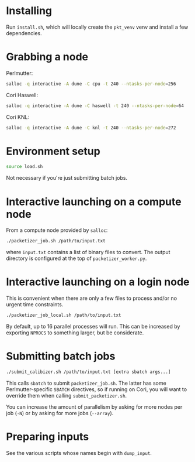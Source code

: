 # Installing

Run `install.sh`, which will locally create the `pkt_venv` venv and install a
few dependencies.

# Grabbing a node

Perlmutter:

``` bash
salloc -q interactive -A dune -C cpu -t 240 --ntasks-per-node=256
```

Cori Haswell:

``` bash
salloc -q interactive -A dune -C haswell -t 240 --ntasks-per-node=64
```

Cori KNL:

``` bash
salloc -q interactive -A dune -C knl -t 240 --ntasks-per-node=272
```

# Environment setup

``` bash
source load.sh
```

Not necessary if you're just submitting batch jobs.

# Interactive launching on a compute node

From a compute node provided by `salloc`:

``` bash
./packetizer_job.sh /path/to/input.txt
```

where `input.txt` contains a list of binary files to convert. The output
directory is configured at the top of `packetizer_worker.py`.

# Interactive launching on a login node

This is convenient when there are only a few files to process and/or no urgent
time constraints.

``` bash
./packetizer_job_local.sh /path/to/input.txt
```

By default, up to 16 parallel processes will run. This can be increased by
exporting `NPROCS` to something larger, but be considerate.


# Submitting batch jobs

``` bash
./submit_calibizer.sh /path/to/input.txt [extra sbatch args...]
```

This calls `sbatch` to submit `packetizer_job.sh`. The latter has some
Perlmutter-specific `SBATCH` directives, so if running on Cori, you will want to
override them when calling `submit_packetizer.sh`.

You can increase the amount of parallelism by asking for more nodes per job
(`-N`) or by asking for more jobs (`--array`).

# Preparing inputs

See the various scripts whose names begin with `dump_input`.
